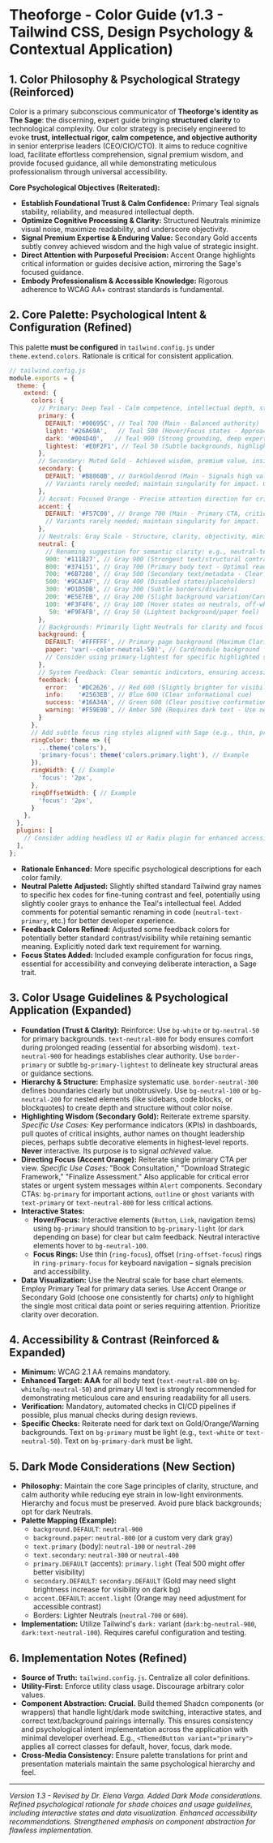 # Theoforge - Color Guide (v1.3 - Tailwind CSS, Design Psychology & Contextual Application)

## 1. Color Philosophy & Psychological Strategy (Reinforced)

Color is a primary subconscious communicator of **Theoforge's identity as The Sage**: the discerning, expert guide bringing **structured clarity** to technological complexity. Our color strategy is precisely engineered to evoke **trust, intellectual rigor, calm competence, and objective authority** in senior enterprise leaders (CEO/CIO/CTO). It aims to reduce cognitive load, facilitate effortless comprehension, signal premium wisdom, and provide focused guidance, all while demonstrating meticulous professionalism through universal accessibility.

**Core Psychological Objectives (Reiterated):**

*   **Establish Foundational Trust & Calm Confidence:** Primary Teal signals stability, reliability, and measured intellectual depth.
*   **Optimize Cognitive Processing & Clarity:** Structured Neutrals minimize visual noise, maximize readability, and underscore objectivity.
*   **Signal Premium Expertise & Enduring Value:** Secondary Gold accents subtly convey achieved wisdom and the high value of strategic insight.
*   **Direct Attention with Purposeful Precision:** Accent Orange highlights critical information or guides decisive action, mirroring the Sage's focused guidance.
*   **Embody Professionalism & Accessible Knowledge:** Rigorous adherence to WCAG AA+ contrast standards is fundamental.

## 2. Core Palette: Psychological Intent & Configuration (Refined)

This palette **must be configured** in `tailwind.config.js` under `theme.extend.colors`. Rationale is critical for consistent application.

```javascript
// tailwind.config.js
module.exports = {
  theme: {
    extend: {
      colors: {
        // Primary: Deep Teal - Calm competence, intellectual depth, stability, trust. Authoritative but not overly dominant.
        primary: {
          DEFAULT: '#00695C', // Teal 700 (Main - Balanced authority)
          light: '#26A69A',   // Teal 500 (Hover/Focus states - Approachable interaction cue)
          dark: '#004D40',   // Teal 900 (Strong grounding, deep expertise signal)
          lightest: '#E0F2F1', // Teal 50 (Subtle backgrounds, highlighting containers)
        },
        // Secondary: Muted Gold - Achieved wisdom, premium value, insight highlight. Use with extreme reserve.
        secondary: {
          DEFAULT: '#B8860B', // DarkGoldenrod (Main - Signals high value/key insight)
          // Variants rarely needed; maintain singularity for impact. Consider a slightly desaturated version for subtle print accents if required.
        },
        // Accent: Focused Orange - Precise attention direction for critical actions/data. Signals decisiveness.
        accent: {
          DEFAULT: '#F57C00', // Orange 700 (Main - Primary CTA, critical alerts)
          // Variants rarely needed; maintain singularity for impact.
        },
        // Neutrals: Gray Scale - Structure, clarity, objectivity, minimal cognitive load. Foundation of the UI.
        neutral: {
          // Renaming suggestion for semantic clarity: e.g., neutral-text-primary, neutral-border-subtle
          900: '#111827', // Gray 900 (Strongest text/structural contrast) - Adjusted for deeper black
          800: '#374151', // Gray 700 (Primary body text - Optimal readability) - Adjusted for slightly softer primary text
          700: '#6B7280', // Gray 500 (Secondary text/metadata - Clear hierarchy) - Adjusted for standard secondary
          500: '#9CA3AF', // Gray 400 (Disabled states/placeholders)
          300: '#D1D5DB', // Gray 300 (Subtle borders/dividers)
          200: '#E5E7EB', // Gray 200 (Slight background variation/Card backgrounds)
          100: '#F3F4F6', // Gray 100 (Hover states on neutrals, off-white backgrounds)
           50: '#F9FAFB', // Gray 50 (Lightest background/paper feel)
        },
        // Backgrounds: Primarily light Neutrals for clarity and focus in light mode.
        background: {
          DEFAULT: '#FFFFFF', // Primary page background (Maximum Clarity)
          paper: 'var(--color-neutral-50)', // Card/module background
          // Consider using primary-lightest for specific highlighted sections if needed.
        },
        // System Feedback: Clear semantic indicators, ensuring accessibility.
        feedback: {
          error:   '#DC2626', // Red 600 (Slightly brighter for visibility)
          info:    '#2563EB', // Blue 600 (Clear informational cue)
          success: '#16A34A', // Green 600 (Clear positive confirmation)
          warning: '#F59E0B', // Amber 500 (Requires dark text - Use neutral-900)
        }
      },
      // Add subtle focus ring styles aligned with Sage (e.g., thin, primary or neutral)
      ringColor: theme => ({
        ...theme('colors'),
        'primary-focus': theme('colors.primary.light'), // Example
      }),
      ringWidth: { // Example
        'focus': '2px',
      },
      ringOffsetWidth: { // Example
        'focus': '2px',
      }
    },
  },
  plugins: [
    // Consider adding headless UI or Radix plugin for enhanced accessibility primitives if using
  ],
};
```

*   **Rationale Enhanced:** More specific psychological descriptions for each color family.
*   **Neutral Palette Adjusted:** Slightly shifted standard Tailwind gray names to specific hex codes for fine-tuning contrast and feel, potentially using slightly cooler grays to enhance the Teal's intellectual feel. Added comments for potential semantic renaming in code (`neutral-text-primary`, etc.) for better developer experience.
*   **Feedback Colors Refined:** Adjusted some feedback colors for potentially better standard contrast/visibility while retaining semantic meaning. Explicitly noted dark text requirement for warning.
*   **Focus States Added:** Included example configuration for focus rings, essential for accessibility and conveying deliberate interaction, a Sage trait.

## 3. Color Usage Guidelines & Psychological Application (Expanded)

*   **Foundation (Trust & Clarity):** Reinforce: Use `bg-white` or `bg-neutral-50` for primary backgrounds. `text-neutral-800` for body ensures comfort during prolonged reading (essential for absorbing wisdom). `text-neutral-900` for headings establishes clear authority. Use `border-primary` or subtle `bg-primary-lightest` to delineate key structural areas or guidance sections.
*   **Hierarchy & Structure:** Emphasize systematic use. `border-neutral-300` defines boundaries clearly but unobtrusively. Use `bg-neutral-100` or `bg-neutral-200` for nested elements (like sidebars, code blocks, or blockquotes) to create depth and structure without color noise.
*   **Highlighting Wisdom (Secondary Gold):** Reiterate extreme sparsity. *Specific Use Cases:* Key performance indicators (KPIs) in dashboards, pull quotes of critical insights, author names on thought leadership pieces, perhaps subtle decorative elements in highest-level reports. **Never** interactive. Its purpose is to signal *achieved* value.
*   **Directing Focus (Accent Orange):** Reiterate single primary CTA per view. *Specific Use Cases:* "Book Consultation," "Download Strategic Framework," "Finalize Assessment." Also applicable for critical error states or urgent system messages within `Alert` components. Secondary CTAs: `bg-primary` for important actions, `outline` or `ghost` variants with `text-primary` or `text-neutral-800` for less critical actions.
*   **Interactive States:**
    *   **Hover/Focus:** Interactive elements (`Button`, `Link`, navigation items) using `bg-primary` should transition to `bg-primary-light` (or `dark` depending on base) for clear but calm feedback. Neutral interactive elements hover to `bg-neutral-100`.
    *   **Focus Rings:** Use thin (`ring-focus`), offset (`ring-offset-focus`) rings in `ring-primary-focus` for keyboard navigation – signals precision and accessibility.
*   **Data Visualization:** Use the Neutral scale for base chart elements. Employ Primary Teal for primary data series. Use Accent Orange *or* Secondary Gold (choose one consistently for charts) *only* to highlight the single most critical data point or series requiring attention. Prioritize clarity over decoration.

## 4. Accessibility & Contrast (Reinforced & Expanded)

*   **Minimum:** WCAG 2.1 AA remains mandatory.
*   **Enhanced Target:** **AAA** for all body text (`text-neutral-800` on `bg-white`/`bg-neutral-50`) and primary UI text is strongly recommended for demonstrating meticulous care and ensuring readability for all users.
*   **Verification:** Mandatory, automated checks in CI/CD pipelines if possible, plus manual checks during design reviews.
*   **Specific Checks:** Reiterate need for dark text on Gold/Orange/Warning backgrounds. Text on `bg-primary` must be light (e.g., `text-white` or `text-neutral-50`). Text on `bg-primary-dark` must be light.

## 5. Dark Mode Considerations (New Section)

*   **Philosophy:** Maintain the core Sage principles of clarity, structure, and calm authority while reducing eye strain in low-light environments. Hierarchy and focus must be preserved. Avoid pure black backgrounds; opt for dark Neutrals.
*   **Palette Mapping (Example):**
    *   `background.DEFAULT`: `neutral-900`
    *   `background.paper`: `neutral-800` (or a custom very dark gray)
    *   `text.primary` (body): `neutral-100` or `neutral-200`
    *   `text.secondary`: `neutral-300` or `neutral-400`
    *   `primary.DEFAULT` (accents): `primary.light` (Teal 500 might offer better visibility)
    *   `secondary.DEFAULT`: `secondary.DEFAULT` (Gold may need slight brightness increase for visibility on dark bg)
    *   `accent.DEFAULT`: `accent.light` (Orange may need adjustment for accessible contrast)
    *   Borders: Lighter Neutrals (`neutral-700` or `600`).
*   **Implementation:** Utilize Tailwind's `dark:` variant (`dark:bg-neutral-900`, `dark:text-neutral-100`). Requires careful configuration and testing.

## 6. Implementation Notes (Refined)

*   **Source of Truth:** `tailwind.config.js`. Centralize all color definitions.
*   **Utility-First:** Enforce utility class usage. Discourage arbitrary color values.
*   **Component Abstraction:** **Crucial.** Build themed Shadcn components (or wrappers) that handle light/dark mode switching, interactive states, and correct text/background pairings internally. This ensures consistency and psychological intent implementation across the application with minimal developer overhead. E.g., `<ThemedButton variant="primary">` applies all correct classes for default, hover, focus, dark mode.
*   **Cross-Media Consistency:** Ensure palette translations for print and presentation materials maintain the same psychological hierarchy and feel.

---
*Version 1.3 - Revised by Dr. Elena Varga. Added Dark Mode considerations. Refined psychological rationale for shade choices and usage guidelines, including interactive states and data visualization. Enhanced accessibility recommendations. Strengthened emphasis on component abstraction for flawless implementation.*
